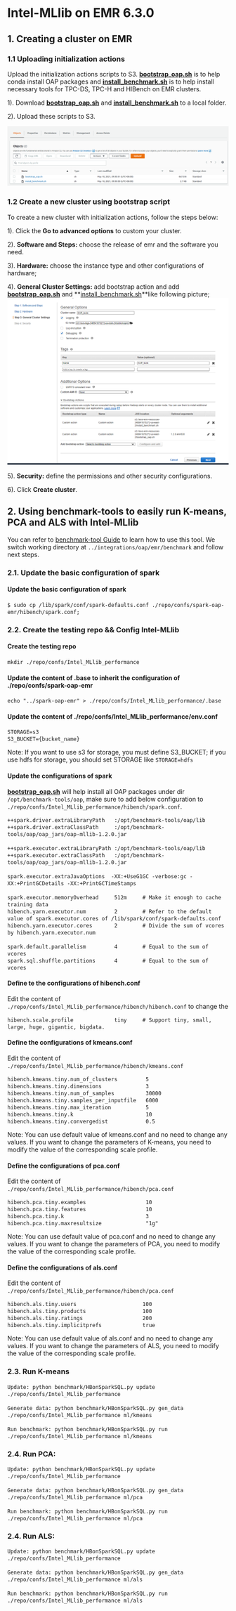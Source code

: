 # Intel-MLlib on EMR 6.3.0

## 1. Creating a cluster on EMR

### 1.1 Uploading initialization actions

Upload the initialization actions scripts to S3. 
**[bootstrap_oap.sh](../integrations/oap/emr/bootstrap_oap.sh)** is to help conda install OAP packages and
**[install_benchmark.sh](../integrations/oap/emr/install_benchmark.sh)** is to help install necessary tools for TPC-DS, TPC-H and HIBench on EMR clusters.
    
1). Download **[bootstrap_oap.sh](../integrations/oap/emr/bootstrap_oap.sh)** and **[install_benchmark.sh](../integrations/oap/emr/install_benchmark.sh)** to a local folder.

2). Upload these scripts to S3.

![upload_init_script and install_benchmark.sh](../integrations/oap/emr/imgs/upload_scripts_to_S3.PNG)


### 1.2 Create a new cluster using bootstrap script

To create a new cluster with initialization actions, follow the steps below:

1). Click the  **Go to advanced options** to custom your cluster.

2). **Software and Steps:** choose the release of emr and the software you need.

3). **Hardware:** choose the instance type and other configurations of hardware;

4). **General Cluster Settings:** add bootstrap action and add **[bootstrap_oap.sh](../integrations/oap/emr/bootstrap_oap.sh)** and **[install_benchmark.sh](./integrations/oap/emr/install_benchmark.sh)**like following picture;
![Add bootstrap action](../integrations/oap/emr/imgs/add-bootstrap-oap.PNG)

5). **Security:** define the permissions and other security configurations.

6). Click **Create cluster**. 

## 2. Using benchmark-tools to easily run K-means, PCA and ALS with Intel-MLlib

You can refer to [benchmark-tool Guide](../integrations/oap/emr/benchmark/README.md) to learn how to use this tool. We switch working directory at ```../integrations/oap/emr/benchmark``` and follow next steps.

### 2.1. Update the basic configuration of spark

#### Update the basic configuration of spark
```
$ sudo cp /lib/spark/conf/spark-defaults.conf ./repo/confs/spark-oap-emr/hibench/spark.conf;
```

### 2.2. Create the testing repo && Config Intel-MLlib

#### Create the testing repo
```
mkdir ./repo/confs/Intel_MLlib_performance
```
#### Update the content of .base to inherit the configuration of ./repo/confs/spark-oap-emr
```
echo "../spark-oap-emr" > ./repo/confs/Intel_MLlib_performance/.base
```
#### Update the content of ./repo/confs/Intel_MLlib_performance/env.conf
```
STORAGE=s3
S3_BUCKET={bucket_name}
```
Note: If you want to use s3 for storage, you must define S3_BUCKET; if you use hdfs for storage, you should set STORAGE like ```STORAGE=hdfs```

#### Update the configurations of spark
**[bootstrap_oap.sh](../integrations/oap/emr/bootstrap_oap.sh)** will help install all OAP packages under dir `/opt/benchmark-tools/oap`,
make sure to add below configuration to `./repo/confs/Intel_MLlib_performance/hibench/spark.conf`.

```
++spark.driver.extraLibraryPath   :/opt/benchmark-tools/oap/lib
++spark.driver.extraClassPath     :/opt/benchmark-tools/oap/oap_jars/oap-mllib-1.2.0.jar

++spark.executor.extraLibraryPath :/opt/benchmark-tools/oap/lib
++spark.executor.extraClassPath   :/opt/benchmark-tools/oap/oap_jars/oap-mllib-1.2.0.jar

spark.executor.extraJavaOptions  -XX:+UseG1GC -verbose:gc -XX:+PrintGCDetails -XX:+PrintGCTimeStamps

spark.executor.memoryOverhead     512m     # Make it enough to cache training data
hibench.yarn.executor.num         2        # Refer to the default value of spark.executor.cores of /lib/spark/conf/spark-defaults.conf
hibench.yarn.executor.cores       2        # Divide the sum of vcores by hibench.yarn.executor.num

spark.default.parallelism         4        # Equal to the sum of vcores
spark.sql.shuffle.partitions      4        # Equal to the sum of vcores

```

#### Define te the configurations of hibench.conf

Edit the content of `./repo/confs/Intel_MLlib_performance/hibench/hibench.conf` to change the 
```
hibench.scale.profile             tiny     # Support tiny, small, large, huge, gigantic, bigdata.
```

#### Define the configurations of kmeans.conf

Edit the content of `./repo/confs/Intel_MLlib_performance/hibench/kmeans.conf`
```
hibench.kmeans.tiny.num_of_clusters         5
hibench.kmeans.tiny.dimensions              3
hibench.kmeans.tiny.num_of_samples          30000
hibench.kmeans.tiny.samples_per_inputfile   6000
hibench.kmeans.tiny.max_iteration           5
hibench.kmeans.tiny.k                       10
hibench.kmeans.tiny.convergedist            0.5
```
Note: You can use default value of kmeans.conf and no need to change any values. If you want to change the parameters of K-means, you need to modify the value of the corresponding scale profile.

#### Define the configurations of pca.conf

Edit the content of `./repo/confs/Intel_MLlib_performance/hibench/pca.conf`
```
hibench.pca.tiny.examples                   10
hibench.pca.tiny.features                   10
hibench.pca.tiny.k                          3
hibench.pca.tiny.maxresultsize              "1g"
```
Note: You can use default value of pca.conf and no need to change any values. If you want to change the parameters of PCA, you need to modify the value of the corresponding scale profile.

#### Define the configurations of als.conf

Edit the content of `./repo/confs/Intel_MLlib_performance/hibench/pca.conf`
```
hibench.als.tiny.users                     100
hibench.als.tiny.products                  100
hibench.als.tiny.ratings                   200
hibench.als.tiny.implicitprefs	           true
```
Note: You can use default value of als.conf and no need to change any values. If you want to change the parameters of ALS, you need to modify the value of the corresponding scale profile.

### 2.3. Run K-means

```
Update: python benchmark/HBonSparkSQL.py update ./repo/confs/Intel_MLlib_performance   

Generate data: python benchmark/HBonSparkSQL.py gen_data ./repo/confs/Intel_MLlib_performance ml/kmeans

Run benchmark: python benchmark/HBonSparkSQL.py run ./repo/confs/Intel_MLlib_performance ml/kmeans
```

### 2.4. Run PCA:  

```
Update: python benchmark/HBonSparkSQL.py update ./repo/confs/Intel_MLlib_performance   

Generate data: python benchmark/HBonSparkSQL.py gen_data ./repo/confs/Intel_MLlib_performance ml/pca

Run benchmark: python benchmark/HBonSparkSQL.py run ./repo/confs/Intel_MLlib_performance ml/pca
```

### 2.4. Run ALS:  

```
Update: python benchmark/HBonSparkSQL.py update ./repo/confs/Intel_MLlib_performance   

Generate data: python benchmark/HBonSparkSQL.py gen_data ./repo/confs/Intel_MLlib_performance ml/als

Run benchmark: python benchmark/HBonSparkSQL.py run ./repo/confs/Intel_MLlib_performance ml/als
```
